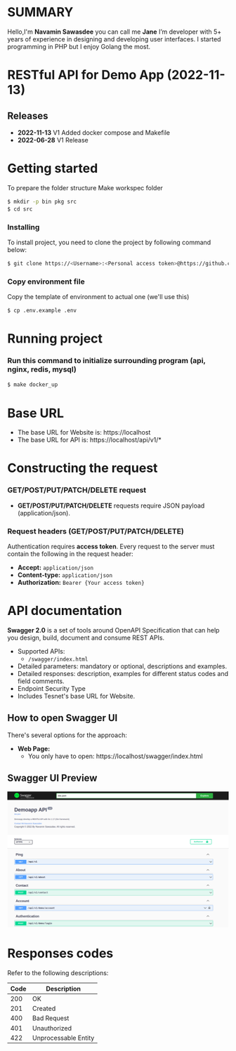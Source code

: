 # SUMMARY

Hello,I'm <b>Navamin Sawasdee</b> you can call me <b>Jane</b>
I’m developer with 5+ years of experience in designing and developing user interfaces. I started programming in PHP but I enjoy Golang the most.

# RESTful API for Demo App (2022-11-13)

## Releases
* **2022-11-13** V1 Added docker compose and Makefile
* **2022-06-28** V1 Release

# Getting started
To prepare the folder structure
Make workspec folder
```bash
$ mkdir -p bin pkg src
$ cd src
```
### Installing
To install project, you need to clone the project by following command below:

```bash
$ git clone https://<Username>:<Personal access token>@https://github.com/navamin11/Demoapp.git resume
```

### Copy environment file
Copy the template of environment to actual one (we'll use this)
```bash
$ cp .env.example .env
```
# Running project
### Run this command to initialize surrounding program (api, nginx, redis, mysql)
```bash
$ make docker_up
```
# Base URL
* The base URL for Website is: https://localhost
* The base URL for API is: https://localhost/api/v1/*

# Constructing the request
### GET/POST/PUT/PATCH/DELETE request

* **GET/POST/PUT/PATCH/DELETE** requests require JSON payload (application/json).
​
### Request headers (GET/POST/PUT/PATCH/DELETE)
Authentication requires **access token**. Every request to the server must contain the following in the request header:
* **Accept:** `application/json`
* **Content-type:** `application/json`
* **Authorization:** `Bearer {Your access token}`

# API documentation
**Swagger 2.0** is a set of tools around OpenAPI Specification that can help you design, build, document and consume REST APIs.
​
- Supported APIs:
    - `/swagger/index.html`
- Detailed parameters: mandatory or optional, descriptions and examples.
- Detailed responses: description, examples for different status codes and field comments.
- Endpoint Security Type
- Includes Tesnet's base URL for Website.

## How to open Swagger UI
There's several options for the approach: 
​
- **Web Page:**
    - You only have to open: https://localhost/swagger/index.html
​
## Swagger UI Preview
<p align="center"><img src="assets/img/swagger_ui_preview.png" alt="Swagger UI Preview"/></p>

# Responses codes
Refer to the following descriptions:

Code | Description
------------ | ------------
200 | OK
201 | Created
400 | Bad Request
401 | Unauthorized
422 | Unprocessable Entity